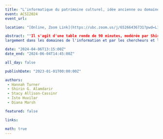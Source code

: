 ```yaml
---
title: "L’informatique du patrimoine culturel, idée ancienne ou domaine émergent ? : buter sur une définition commune pour la recherche et l’enseignement"
event: ACSI2024
event_url: 

location: "[Online, Zoom Link](https://ubc.zoom.us/j/65266436731?pwd=L1dJRGwrYjNueldyUkFwZXZvc2dpUT09)"

abstract: ""Il s'agit d'une table ronde de 90 minutes, modérée par Shirin G. Alamdari. Le terme « informatique du patrimoine culturel » est utilisé
largement dans les domaines de l'information et par les chercheurs et les programmes en études de l'information. Ce panneau va répondre aux questions : Qu'est-ce que l'informatique du patrimoine culturel ? Pourquoi les chercheurs et les institutions butent sur une définition ? L'informatique du patrimoine culturel définit-elle une méthodologie, un sujet d’intérêt ou un ensemble de pratiques techniques ? Quels types de considérations éthiques pourrions-nous, ou devrions-nous l'avoir fait ?""

date: "2024-04-06T13:15:00Z"
date_end: "2024-06-04T14:45:00Z"

all_day: false

publishDate: "2023-01-01T00:00:00Z"

authors:
 - Hannah Turner
 - Shirin G. Alamdarir
 - Stacy Allison-Cassinr
 - Isto Huvilar
 - Diana Marsh

featured: false

links:

math: true
---
```



